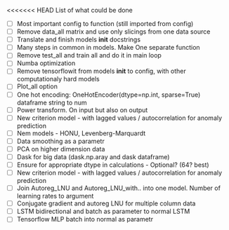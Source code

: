 <<<<<<< HEAD
List of what could be done

- [ ] Most important config to function (still imported from config)
- [ ] Remove data_all matrix and use only slicings from one data source
- [ ] Translate and finish models __init__ docstrings
- [ ] Many steps in common in models. Make One separate function
- [ ] Remove test_all and train all and do it in main loop
- [ ] Numba optimization
- [ ] Remove tensorflowit from models __init__ to config, with other computationaly hard models 
- [ ] Plot_all option
- [ ] One hot encoding: OneHotEncoder(dtype=np.int, sparse=True) dataframe string to num
- [ ] Power transform. On input but also on output
- [ ] New criterion model - with lagged values / autocorrelation for anomaly prediction
- [ ] Nem models - HONU, Levenberg-Marquardt
- [ ] Data smoothing as a parametr
- [ ] PCA on higher dimension data
- [ ] Dask for big data (dask.np.aray and dask dataframe)
- [ ] Ensure for appropriate dtype in calculations - Optional? (64? best)
- [ ] New criterion model - with lagged values / autocorrelation for anomaly prediction
- [ ] Join Autoreg_LNU and Autoreg_LNU_with.. into one model. Number of learning rates to argument
- [ ] Conjugate gradient and autoreg LNU for multiple column data
- [ ] LSTM bidirectional and batch as parameter to normal LSTM
- [ ] Tensorflow MLP batch into normal as parametr
